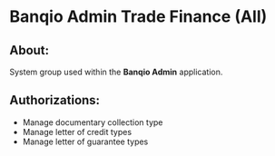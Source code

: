 # Banqio Admin Trade Finance (All)

## About:

System group used within the **Banqio Admin** application.

## Authorizations:

- Manage documentary collection type
- Manage letter of credit types
- Manage letter of guarantee types